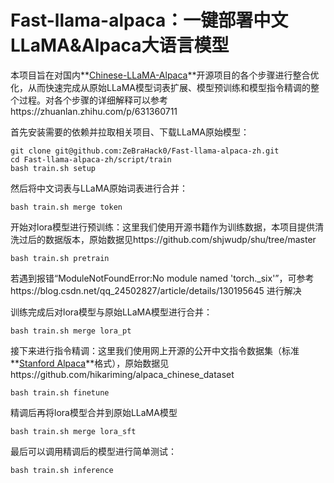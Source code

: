 # Fast-llama-alpaca：一键部署中文LLaMA&Alpaca大语言模型

本项目旨在对国内**[Chinese-LLaMA-Alpaca](https://link.zhihu.com/?target=https%3A//github.com/ymcui/Chinese-LLaMA-Alpaca)**开源项目的各个步骤进行整合优化，从而快速完成从原始LLaMA模型词表扩展、模型预训练和模型指令精调的整个过程。对各个步骤的详细解释可以参考https://zhuanlan.zhihu.com/p/631360711



首先安装需要的依赖并拉取相关项目、下载LLaMA原始模型：

```shell
git clone git@github.com:ZeBraHack0/Fast-llama-alpaca-zh.git
cd Fast-llama-alpaca-zh/script/train
bash train.sh setup
```

然后将中文词表与LLaMA原始词表进行合并：

```shell
bash train.sh merge token
```

开始对lora模型进行预训练：这里我们使用开源书籍作为训练数据，本项目提供清洗过后的数据版本，原始数据见https://github.com/shjwudp/shu/tree/master

```shell
bash train.sh pretrain
```

若遇到报错“ModuleNotFoundError:No module named 'torch._six'”，可参考https://blog.csdn.net/qq_24502827/article/details/130195645 进行解决

训练完成后对lora模型与原始LLaMA模型进行合并：

```shell
bash train.sh merge lora_pt
```

接下来进行指令精调：这里我们使用网上开源的公开中文指令数据集（标准**[Stanford Alpaca](https://link.zhihu.com/?target=https%3A//github.com/tatsu-lab/stanford_alpaca)**格式），原始数据见https://github.com/hikariming/alpaca_chinese_dataset

```shell
bash train.sh finetune
```

精调后再将lora模型合并到原始LLaMA模型

```shell
bash train.sh merge lora_sft
```

最后可以调用精调后的模型进行简单测试：

```shell
bash train.sh inference
```

